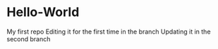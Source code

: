 # Hello-World
My first repo
Editing it for the first time in the branch 
Updating it in the second branch
